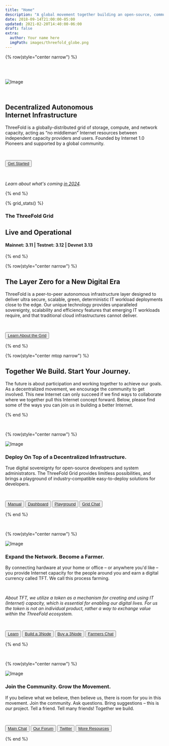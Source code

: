 ```yaml
---
title: "Home"
description: "A global movement together building an open-source, community-driven, decentralized Internet – from the ground up." # quotation marks to allow colons where used
date: 2018-09-14T21:00:00-05:00
updated: 2021-02-20T14:40:00-06:00
draft: false
extra:
  author: Your name here
  imgPath: images/threefold_globe.png
---
```


<!-- section 1 (header) -->

{% row(style="center narrow") %}

<br/>
<br/>

![Image](black_threefold_header.png#medium)

<br/>

## Decentralized Autonomous<br>Internet Infrastructure

ThreeFold is a globally-distributed grid of storage, compute, and network capacity, acting as “no middleman” Internet resources between independent capacity providers and users. Founded by Internet 1.0 Pioneers and supported by a global community.

<br>

<button>[Get Started](https://manual.grid.tf)</button>

<br>

*Learn about what's coming [in 2024](/next).*

{% end %}

<!-- section 2 (Map) -->


{% grid_stats() %}

### The ThreeFold Grid

## **Live and Operational**

#### Mainnet: 3.11 | Testnet: 3.12 | Devnet 3.13

{% end %}

<!-- section 3 (EXPAND) -->

{% row(style="center narrow") %}

## The **Layer Zero** for a New Digital Era

ThreeFold is a peer-to-peer autonomous infrastructure layer designed to deliver ultra secure, scalable, green, deterministic IT workload deployments close to the edge. Our unique technology provides unparalleled sovereignty, scalability and efficiency features that emerging IT workloads require, and that traditional cloud infrastructures cannot deliver.

<br>

<button>[Learn About the Grid](/grid)</button>

{% end %}

{% row(style="center mtop narrow") %}

## Together **We Build.** Start **Your Journey.**

The future is about participation and working together to achieve our goals. As a decentralized movement, we encourage the community to get involved. This new Internet can only succeed if we find ways to collaborate where we together pull this Internet concept forward. Below, please find some of the ways you can join us in building a better Internet. 

{% end %}

<br>

{% row(style="center narrow") %}

![Image](build_.png#medium)

### **Deploy** On Top of a **Decentralized Infrastructure.**

True digital sovereignty for open-source developers and system administrators. The ThreeFold Grid provides limitless possibilities, and brings a playground of industry-compatible easy-to-deploy solutions for developers.

<br>

<button>[Manual](https://manual.grid.tf/)</button>
<button>[Dashboard](https://dashboard.grid.tf/)</button>
<button>[Playground](https://playground.grid.tf)</button>
<button>[Grid Chat](https://t.me/threefoldtesting)</button>

{% end %}

<br>

{% row(style="center narrow") %}

![Image](farm_.png#medium)

### **Expand** the Network. Become a **Farmer.**

By connecting hardware at your home or office – or anywhere you'd like – you provide Internet capacity for the people around you and earn a digital currency called TFT. We call this process farming.

<br>

*About TFT, we utilize a token as a mechanism for creating and using IT (Internet) capacity, which is essential for enabling our digital lives. For us the token is not an individual product, rather a way to exchange value within the ThreeFold ecosystem.*

<br>

<button>[Learn](https://manual.grid.tf/intro/grid3_howitworks.html)</button>
<button>[Build a 3Node](https://manual.grid.tf/farmers/3node_building/3node_building.html)</button>
<button>[Buy a 3Node](http://marketplace.3node.global/)</button>
<button>[Farmers Chat](https://t.me/threefoldfarmers)</button>

{% end %}

<br>

{% row(style="center narrow") %}

![Image](community_.png#medium)

### Join the **Community.** Grow the **Movement.**

If you believe what we believe, then believe us, there is room for you in this movement. Join the community. Ask questions. Bring suggestions – this is *our* project. Tell a friend. Tell many friends! Together we build.

<br>

<button>[Main Chat](https://t.me/threefold)</button>
<button>[Our Forum](https://threefold.io)</button>
<button>[Twitter](https://twitter.com/threefold_io)</button>
<button>[More Resources](/community)</button>

{% end %}
